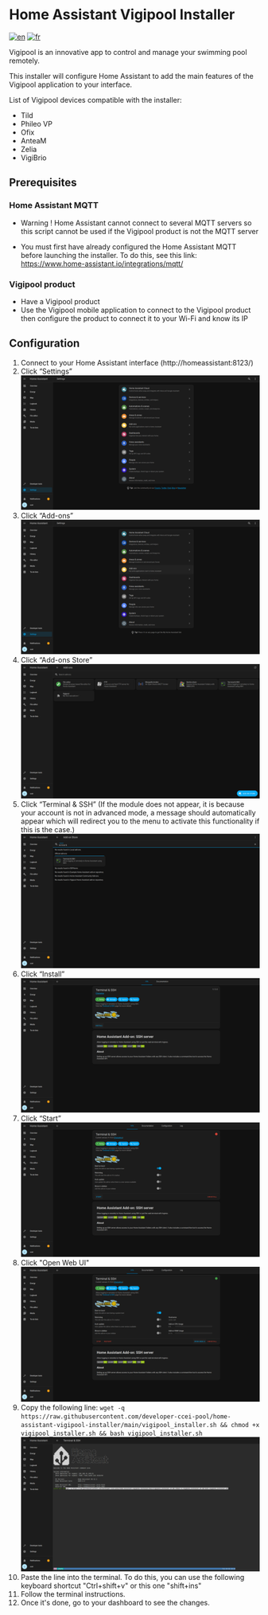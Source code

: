 # Home Assistant Vigipool Installer 

[![en](https://img.shields.io/badge/lang-en-white.svg)](https://github.com/developer-ccei-pool/home-assistant-vigipool-installer/blob/master/README.md)
[![fr](https://img.shields.io/badge/lang-fr-white.svg)](https://github.com/developer-ccei-pool/home-assistant-vigipool-installer/blob/master/README.fr.md)

Vigipool is an innovative app to control and manage your swimming pool remotely.

This installer will configure Home Assistant to add the main features of the Vigipool application to your interface.

List of Vigipool devices compatible with the installer:
- Tild
- Phileo VP
- Ofix
- AnteaM
- Zelia
- VigiBrio

## Prerequisites

### Home Assistant MQTT

- Warning ! Home Assistant cannot connect to several MQTT servers so this script cannot be used if the Vigipool product is not the MQTT server

- You must first have already configured the Home Assistant MQTT before launching the installer. To do this, see this link: https://www.home-assistant.io/integrations/mqtt/

### Vigipool product

- Have a Vigipool product
- Use the Vigipool mobile application to connect to the Vigipool product then configure the product to connect it to your Wi-Fi and know its IP

## Configuration

1. Connect to your Home Assistant interface (http://homeassistant:8123/)
1. Click “Settings” ![step 1](https://raw.githubusercontent.com/developer-ccei-pool/home-assistant-vigipool-installer/main/img/en/1.png)
1. Click “Add-ons” ![step 2](https://raw.githubusercontent.com/developer-ccei-pool/home-assistant-vigipool-installer/main/img/en/2.png)
1. Click “Add-ons Store” ![step 3](https://raw.githubusercontent.com/developer-ccei-pool/home-assistant-vigipool-installer/main/img/en/3.png)
1. Click “Terminal & SSH” (If the module does not appear, it is because your account is not in advanced mode, a message should automatically appear which will redirect you to the menu to activate this functionality if this is the case.) ![step 4](https://raw.githubusercontent.com/developer-ccei-pool/home-assistant-vigipool-installer/main/img/en/4.png)
1. Click “Install” ![step 5](https://raw.githubusercontent.com/developer-ccei-pool/home-assistant-vigipool-installer/main/img/en/5.png)
1. Click “Start” ![step 6](https://raw.githubusercontent.com/developer-ccei-pool/home-assistant-vigipool-installer/main/img/en/6.png)
1. Click "Open Web UI" ![step 7](https://raw.githubusercontent.com/developer-ccei-pool/home-assistant-vigipool-installer/main/img/en/7.png)
1. Copy the following line: `wget -q https://raw.githubusercontent.com/developer-ccei-pool/home-assistant-vigipool-installer/main/vigipool_installer.sh && chmod +x vigipool_installer.sh && bash vigipool_installer.sh` ![step 8](https://raw.githubusercontent.com/developer-ccei-pool/home-assistant-vigipool-installer/main/img/en/8.png)
1. Paste the line into the terminal. To do this, you can use the following keyboard shortcut "Ctrl+shift+v" or this one "shift+ins"
1. Follow the terminal instructions.
1. Once it's done, go to your dashboard to see the changes.